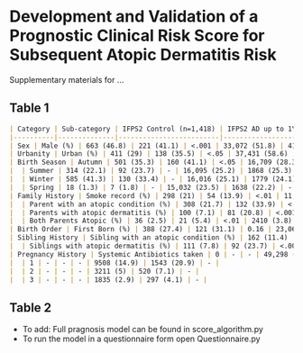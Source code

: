 # Development and Validation of a Prognostic Clinical Risk Score for Subsequent Atopic Dermatitis Risk  <br>
 Supplementary materials for ... <br>

## Table 1 **<br>**

```markdown
| Category | Sub-category | IFPS2 Control (n=1,418) | IFPS2 AD up to 1Y (n=389) | P-Value | LEUMIT Control (n=63,852) | LEUMIT AD up to 3Y (n=7,370) | P-Value |
|----------|--------------|-------------------------|--------------------------|---------|--------------------------|-------------------------------|---------|
| Sex | Male (%) | 663 (46.8) | 221 (41.1) | <.001 | 33,072 (51.8) | 4173 (56.6) | <.001 |
| Urbanity | Urban (%) | 411 (29) | 138 (35.5) | <.05 | 37,431 (58.6) | 4674 (63.4) | <.001 |
| Birth Season | Autumn | 501 (35.3) | 160 (41.1) | <.05 | 16,709 (28.3) | 2085 (28.3) | <.001 |
|  | Summer | 314 (22.1) | 92 (23.7) | - | 16,095 (25.2) | 1868 (25.3) | - |
|  | Winter | 585 (41.3) | 130 (33.4) | - | 16,016 (25.1) | 1779 (24.1) | - |
|  | Spring | 18 (1.3) | 7 (1.8) | - | 15,032 (23.5) | 1638 (22.2) | - |
| Family History | Smoke record (%) | 298 (21) | 54 (13.9) | <.01 | 11,787 (18.5) | 1575 (21.4) | <.001 |
|  | Parent with an atopic condition (%) | 308 (21.7) | 132 (33.9) | <.001 | 22,594 (35.2) | 3620 (49.1) | <.001 |
|  | Parents with atopic dermatitis (%) | 100 (7.1) | 81 (20.8) | <.001 | 2934 (4.6) | 710 (9.6) | <.001 |
|  | Both Parents Atopic (%) | 36 (2.5) | 21 (5.4) | <.01 | 2410 (3.8) | 455 (6.2) | <.001 |
| Birth Order | First Born (%) | 388 (27.4) | 121 (31.1) | 0.16 | 23,069 (36.1) | 3541 (48) | <.001 |
| Sibling History | Sibling with an atopic condition (%) | 162 (11.4) | 81 (20.8) | <.001 | 19,500 (30.5) | 2553 (34.6) | <.001 |
|  | Siblings with atopic dermatitis (%) | 111 (7.8) | 92 (23.7) | <.001 | 6854 (10.7) | 1520 (20.6) | <.001 |
| Pregnancy History | Systemic Antibiotics taken | 0 | - | - | 49,298 (77.2) | 5010 (68) | <.001 |
|  | 1 | - | - | - | 9508 (14.9) | 1543 (20.9) | - |
|  | 2 | - | - | - | 3211 (5) | 520 (7.1) | - |
|  | 3 | - | - | - | 1835 (2.9) | 297 (4.1) | - |
```



## Table 2 **<br>**


* To add: Full pragnosis model can be found in score_algorithm.py <br>
* To run the model in a questionnaire form open Questionnaire.py
